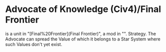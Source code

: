 # Advocate of Knowledge (Civ4)/Final Frontier

 is a unit in "[Final%20Frontier](Final Frontier)", a mod in "".
Strategy.
The Advocate can spread the Value of which it belongs to a Star System where such Values don't yet exist.